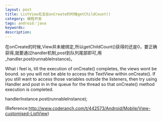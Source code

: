 ```yaml
---
layout: post
title: ListView无法在onCreate的时候getChildCount()
category: 编程开发
tags: android／java
keywords: 
description: 
---
```


在onCreate的时候,View并未被绑定,所以getChildCount()获得的还是0，要正确获得,就要通过handler机制,post到队列尾部即可,用\_handler.post(runnableInstance)。

 

What i feel is, till the execution of onCreate() completes, the views wont be bound. so you will not be able to access the TextView within onCreate(). If you still want to access those variables outside the listeners, then try using Handler and post in in the queue for the thread so that onCreate() method execution is completed.  

handlerInstance.post(runnableInstance); 

(Reference:<http://www.coderanch.com/t/442573/Android/Mobile/View-customised-ListView>)

 








